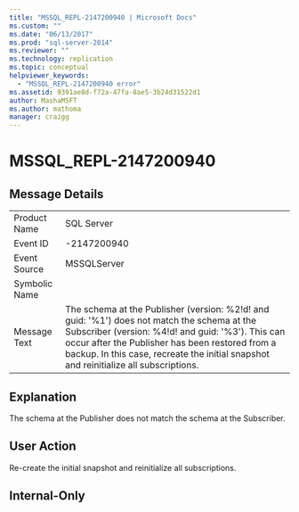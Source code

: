 ```yaml
---
title: "MSSQL_REPL-2147200940 | Microsoft Docs"
ms.custom: ""
ms.date: "06/13/2017"
ms.prod: "sql-server-2014"
ms.reviewer: ""
ms.technology: replication
ms.topic: conceptual
helpviewer_keywords: 
  - "MSSQL_REPL-2147200940 error"
ms.assetid: 9391ae8d-f72a-47fa-8ae5-3b24d31522d1
author: MashaMSFT
ms.author: mathoma
manager: craigg
---
```

# MSSQL_REPL-2147200940
    
## Message Details  
  
|||  
|-|-|  
|Product Name|SQL Server|  
|Event ID|-2147200940|  
|Event Source|MSSQLServer|  
|Symbolic Name||  
|Message Text|The schema at the Publisher (version: %2!d! and guid: '%1') does not match the schema at the Subscriber (version: %4!d! and guid: '%3'). This can occur after the Publisher has been restored from a backup. In this case, recreate the initial snapshot and reinitialize all subscriptions.|  
  
## Explanation  
 The schema at the Publisher does not match the schema at the Subscriber.  
  
## User Action  
 Re-create the initial snapshot and reinitialize all subscriptions.  
  
## Internal-Only  
  
